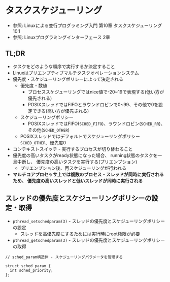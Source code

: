# タスクスケジューリング
- 参照: Linuxによる並行プログラミング入門 第10章 タスクスケジューリング 10.1
- 参照: Linuxプログラミングインターフェース 2章

## TL;DR
- タスクをどのような順序で実行するか決定すること
- Linuxはプリエンプティブマルチタスクオペレーションシステム
- 優先度・スケジューリングポリシーによって決定される
  - 優先度 - 数値
    - プロセススケジューリングではnice値で-20~19で表現する(低い方が優先される)
    - POSIXスレッドではFIFOとラウンドロビンで0~99、その他で0を設定できる(高い方が優先される)
  - スケジューリングポリシー
    - POSIXスレッドではFIFO(`SCHED_FIFO`)、ラウンドロビン(`SCHED_RR`)、その他(`SCHED_OTHER`)
  - POSIXスレッドではデフォルトでスケジューリングポリシー`SCHED_OTHER`、優先度0
- コンテキストスイッチ - 実行するプロセスが切り替わること
- 優先度の高いタスクがready状態になった場合、
  running状態のタスクを一旦中断し、
  優先度の高いタスクを実行する(プリエンプション)
  - プリエンプション後、再スケジューリングが行われる
- **マルチコアプロセッサ上では複数のプロセス・スレッドが同時に実行されるため、
  優先度の高いスレッドと低いスレッドが同時に実行される**

## スレッドの優先度とスケジューリングポリシーの設定・取得
- `pthread_setschedparam(3)` - スレッドの優先度とスケジューリングポリシーの設定
  - スレッドを高優先度にするためには実行時にroot権限が必要
- `pthread_getschedparam(3)` - スレッドの優先度とスケジューリングポリシーの取得
```
// sched_param構造体 - スケジューリングパラメータを管理する

struct sched_param {
  int sched_priority;
};
```
